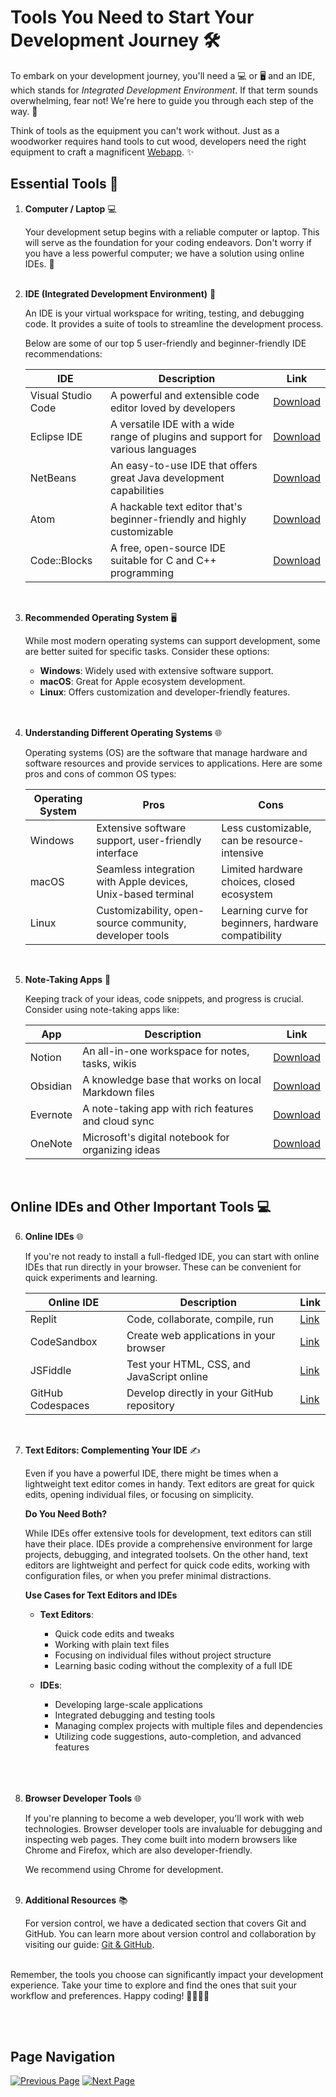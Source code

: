 # Tools You Need to Start Your Development Journey 🛠️

To embark on your development journey, you'll need a 💻 or 🖥️ and an IDE, which stands for _Integrated Development Environment_. If that term sounds overwhelming, fear not! We're here to guide you through each step of the way. 🚀

Think of tools as the equipment you can't work without. Just as a woodworker requires hand tools to cut wood, developers need the right equipment to craft a magnificent [Webapp](https://www.techtarget.com/searchsoftwarequality/definition/Web-application-Web-app). ✨

## Essential Tools 🧰

1. **Computer / Laptop** 💻

    Your development setup begins with a reliable computer or laptop. This will serve as the foundation for your coding endeavors. Don't worry if you have a less powerful computer; we have a solution using online IDEs. 💪
    <br/>
    <br/>

2. **IDE (Integrated Development Environment)** 💼

    An IDE is your virtual workspace for writing, testing, and debugging code. It provides a suite of tools to streamline the development process.

    Below are some of our top 5 user-friendly and beginner-friendly IDE recommendations:

    | IDE                 | Description           | Link                                      |
    |---------------------|-----------------------|-------------------------------------------|
    | Visual Studio Code | A powerful and extensible code editor loved by developers | [Download](https://code.visualstudio.com/) |
    | Eclipse IDE       | A versatile IDE with a wide range of plugins and support for various languages | [Download](https://www.eclipse.org/) |
    | NetBeans           | An easy-to-use IDE that offers great Java development capabilities | [Download](https://netbeans.apache.org/) |
    | Atom              | A hackable text editor that's beginner-friendly and highly customizable | [Download](https://atom.io/) |
    | Code::Blocks     | A free, open-source IDE suitable for C and C++ programming | [Download](https://www.codeblocks.org/) |
    <br/>

3. **Recommended Operating System** 🖥️

    While most modern operating systems can support development, some are better suited for specific tasks. Consider these options:

    - **Windows**: Widely used with extensive software support.
    - **macOS**: Great for Apple ecosystem development.
    - **Linux**: Offers customization and developer-friendly features.

    <br/>
    <br/>

4. **Understanding Different Operating Systems** 🌐

    Operating systems (OS) are the software that manage hardware and software resources and provide services to applications. Here are some pros and cons of common OS types:

    | Operating System | Pros | Cons |
    |------------------|------|------|
    | Windows          | Extensive software support, user-friendly interface | Less customizable, can be resource-intensive |
    | macOS            | Seamless integration with Apple devices, Unix-based terminal | Limited hardware choices, closed ecosystem |
    | Linux            | Customizability, open-source community, developer tools | Learning curve for beginners, hardware compatibility |
    <br/>

5. **Note-Taking Apps** 📝

    Keeping track of your ideas, code snippets, and progress is crucial. Consider using note-taking apps like:

    | App     | Description | Link |
    |---------|-------------|------|
    | Notion  | An all-in-one workspace for notes, tasks, wikis | [Download](https://www.notion.so/) |
    | Obsidian | A knowledge base that works on local Markdown files | [Download](https://obsidian.md/) |
    | Evernote | A note-taking app with rich features and cloud sync | [Download](https://evernote.com/) |
    | OneNote  | Microsoft's digital notebook for organizing ideas | [Download](https://www.onenote.com/) |
    <br/>

## Online IDEs and Other Important Tools 💻

6. **Online IDEs** 🌐

    If you're not ready to install a full-fledged IDE, you can start with online IDEs that run directly in your browser. These can be convenient for quick experiments and learning.

    | Online IDE          | Description           | Link                                      |
    |---------------------|-----------------------|-------------------------------------------|
    | Replit              | Code, collaborate, compile, run           | [Link](https://replit.com/) |
    | CodeSandbox         | Create web applications in your browser | [Link](https://codesandbox.io/) |
    | JSFiddle            | Test your HTML, CSS, and JavaScript online | [Link](https://jsfiddle.net/) |
    | GitHub Codespaces   | Develop directly in your GitHub repository | [Link](https://github.com/features/codespaces) |
    <br/>

7. **Text Editors: Complementing Your IDE** ✍️

    Even if you have a powerful IDE, there might be times when a lightweight text editor comes in handy. Text editors are great for quick edits, opening individual files, or focusing on simplicity.

    **Do You Need Both?**

    While IDEs offer extensive tools for development, text editors can still have their place. IDEs provide a comprehensive environment for large projects, debugging, and integrated toolsets. On the other hand, text editors are lightweight and perfect for quick code edits, working with configuration files, or when you prefer minimal distractions.

    **Use Cases for Text Editors and IDEs**
    - **Text Editors**:
      - Quick code edits and tweaks
      - Working with plain text files
      - Focusing on individual files without project structure
      - Learning basic coding without the complexity of a full IDE

    - **IDEs**:
      - Developing large-scale applications
      - Integrated debugging and testing tools
      - Managing complex projects with multiple files and dependencies
      - Utilizing code suggestions, auto-completion, and advanced features
    <br/>
    <br/>
    <br/>

8. **Browser Developer Tools** 🌐

    If you're planning to become a web developer, you'll work with web technologies. Browser developer tools are invaluable for debugging and inspecting web pages. They come built into modern browsers like Chrome and Firefox, which are also developer-friendly.

    We recommend using Chrome for development.
    <br/>
    <br/>

9. **Additional Resources** 📚

    For version control, we have a dedicated section that covers Git and GitHub. You can learn more about version control and collaboration by visiting our guide: [Git & GitHub](./4.%20Git%20&%20Github.md).
    <br/>
    <br/>

Remember, the tools you choose can significantly impact your development experience. Take your time to explore and find the ones that suit your workflow and preferences. Happy coding! 👩‍💻👨‍💻

<br/>
<br/>

## Page Navigation

[![Previous Page](https://img.shields.io/badge/Previous%20Page-0077B5?style=for-the-badge)](./1.%20Mindset%20and%20Challenges.md)
[![Next Page](https://img.shields.io/badge/Next%20Page-1DA1F2?style=for-the-badge)](./3.%20Workspace%20Setup%20Guide..md)
